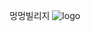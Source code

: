 멍멍빌리지
![logo](https://github.com/elice-final-team6/MongMongVillage-FE/assets/33516975/36fa5f56-7521-4f7e-bd4b-627e17c3e756)
